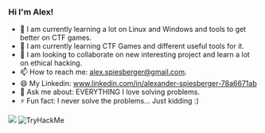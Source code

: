 ### Hi I'm Alex!
- 🔭 I am currently learning a lot on Linux and Windows and tools to get better on CTF games.
- 🌱 I am currently learning CTF Games and different useful tools for it.
- 👯 I am looking to collaborate on new interesting project and learn a lot on ethical hacking.
- 📫 How to reach me: alex.spiesberger@gmail.com.
- 😄 My Linkedin: www.linkedin.com/in/alexander-spiesberger-78a6671ab
- 💬 Ask me about: EVERYTHING I love solving problems.
- ⚡ Fun fact: I never solve the problems... Just kidding :)

<img src="https://github-readme-stats.vercel.app/api?username=AlexJS6&&show_icons=true&title_color=ffffff&icon_color=57C004&text_color=daf7dc&bg_color=066EA7">
<img src="https://tryhackme-badges.s3.amazonaws.com/AlexPY.png" alt="TryHackMe">
<!--
**AlexJS6/AlexJS6** is a ✨ _special_ ✨ repository because its `README.md` (this file) appears on your GitHub profile.

Here are some ideas to get you started:

- 🔭 I’m currently working on a python multiplayer game.
- 🌱 I’m currently learning Python.
- 👯 I’m looking to collaborate on new things.
- 🤔 I’m looking for help with ...
- 💬 Ask me about ...
- 📫 How to reach me: alex.spiesberger@gmail.com
- 😄 Pronouns: ...
- ⚡ Fun fact: 
-->
